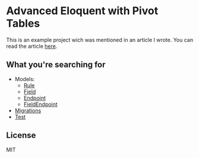 # Advanced Eloquent with Pivot Tables

This is an example project wich was mentioned in an article I wrote. You can read the article [
here](https://stefanzweifel.dev/posts/2016/01/17/advanced-eloquent-working-with-pivot-tables/).
## What you're searching for

- Models:
    - [Rule](https://github.com/stefanzweifel/example-advanced-eloquent-with-pivot/blob/master/app/Rule.php)
    - [Field](https://github.com/stefanzweifel/example-advanced-eloquent-with-pivot/blob/master/app/Field.php)
    - [Endpoint](https://github.com/stefanzweifel/example-advanced-eloquent-with-pivot/blob/master/app/Endpoint.php)
    - [FieldEndpoint](https://github.com/stefanzweifel/example-advanced-eloquent-with-pivot/blob/master/app/FieldEndpoint.php)
- [Migrations](https://github.com/stefanzweifel/example-advanced-eloquent-with-pivot/tree/master/database/migrations)
- [Test](https://github.com/stefanzweifel/example-advanced-eloquent-with-pivot/blob/master/tests/RelationshipTest.php)

## License

MIT
